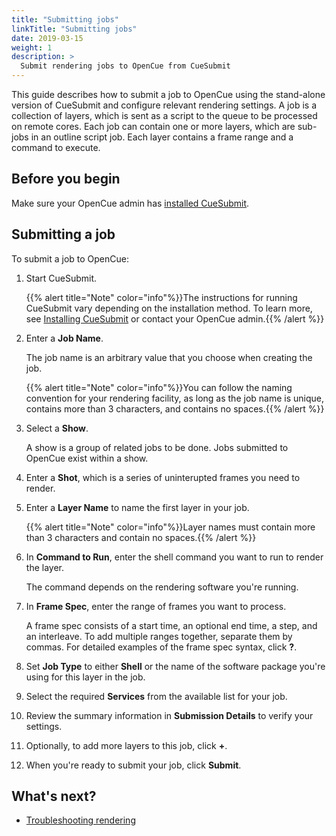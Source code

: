 ```yaml
---
title: "Submitting jobs"
linkTitle: "Submitting jobs"
date: 2019-03-15
weight: 1
description: >
  Submit rendering jobs to OpenCue from CueSubmit
---
```


This guide describes how to submit a job to OpenCue using the stand-alone
version of CueSubmit and configure relevant rendering settings. A job is a
collection of layers, which is sent as a script to the queue to be processed
on remote cores. Each job can contain one or more layers, which are sub-jobs
in an outline script job. Each layer contains a frame range and a command to
execute.

## Before you begin

Make sure your OpenCue admin has
[installed CueSubmit](/docs/getting-started/installing-cuesubmit/).

## Submitting a job

To submit a job to OpenCue:

1.  Start CueSubmit.

    {{% alert title="Note" color="info"%}}The instructions for running
    CueSubmit vary depending on the installation method. To learn more, see
    [Installing CueSubmit](/docs/getting-started/installing-cuesubmit)
    or contact your OpenCue admin.{{% /alert %}}

1.  Enter a **Job Name**.

    The job name is an arbitrary value that you choose when creating the
    job.
    
    {{% alert title="Note" color="info"%}}You can follow the naming convention
    for your rendering facility, as long as the job name is unique, contains
    more than 3 characters, and contains no spaces.{{% /alert %}}

1.  Select a **Show**.

    A show is a group of related jobs to be done. Jobs submitted to OpenCue
    exist within a show.

1.  Enter a **Shot**, which is a series of uninterupted frames you need to
    render.

1.  Enter a **Layer Name** to name the first layer in your job.

    {{% alert title="Note" color="info"%}}Layer names must contain more than
    3 characters and contain no spaces.{{% /alert %}}

1.  In **Command to Run**, enter the shell command you want to run to render
    the layer.

    The command depends on the rendering software you're running.

1.  In **Frame Spec**, enter the range of frames you want to process.

    A frame spec consists of a start time, an optional end time, a step,
    and an interleave. To add multiple ranges together, separate them
    by commas. For detailed examples of the frame spec syntax, click **?**.

1.  Set **Job Type** to either **Shell** or the name of the software package
    you're using for this layer in the job.

1.  Select the required **Services** from the available list for your job.

1.  Review the summary information in **Submission Details** to verify your
    settings.

1.  Optionally, to add more layers to this job, click **+**.

1.  When you're ready to submit your job, click **Submit**.

## What's next?

-   [Troubleshooting rendering](/docs/other-guides/troubleshooting-rendering)
 